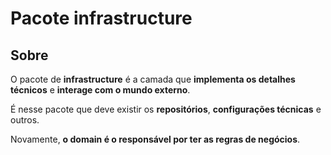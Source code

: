 # Pacote infrastructure

## Sobre

O pacote de **infrastructure** é a camada que **implementa os detalhes técnicos** e **interage com o mundo externo**.

É nesse pacote que deve existir os **repositórios**, **configurações técnicas** e outros.

Novamente, **o domain é o responsável por ter as regras de negócios**.